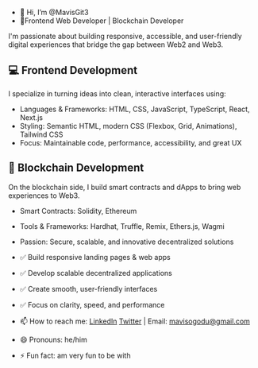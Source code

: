 - 👋 Hi, I’m @MavisGit3
- 👀Frontend Web Developer | Blockchain Developer 

I'm passionate about building responsive, accessible, and user-friendly digital experiences that bridge the gap between Web2 and Web3.  

## 💻 Frontend Development  
I specialize in turning ideas into clean, interactive interfaces using:  
- Languages & Frameworks: HTML, CSS, JavaScript, TypeScript, React, Next.js  
- Styling: Semantic HTML, modern CSS (Flexbox, Grid, Animations), Tailwind CSS  
- Focus: Maintainable code, performance, accessibility, and great UX  


## 🔗 Blockchain Development  
On the blockchain side, I build smart contracts and dApps to bring web experiences to Web3.  
- Smart Contracts: Solidity, Ethereum  
- Tools & Frameworks: Hardhat, Truffle, Remix, Ethers.js, Wagmi  
- Passion: Secure, scalable, and innovative decentralized solutions  

- ✅ Build responsive landing pages & web apps  
- ✅ Develop scalable decentralized applications  
- ✅ Create smooth, user-friendly interfaces  
- ✅ Focus on clarity, speed, and performance   
- 📫 How to reach me: [LinkedIn](https://www.linkedin.com/in/mavis-ogodu) [Twitter](https://twitter.com/mavisogodu3) | Email: mavisogodu@gmail.com
- 😄 Pronouns: he/him
- ⚡ Fun fact: am very fun to be with 
  

<!---
MavisGit3/MavisGit3 is a ✨ special ✨ repository because its `README.md` (this file) appears on your GitHub profile.
You can click the Preview link to take a look at your changes.
--->

